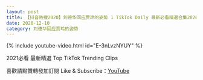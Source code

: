 ```yaml
---
layout: post
title: 【抖音熱搜2020】刘德华回应贾玲的姿势 1 TikTok Daily 最新必看精選合集2020 12 10
date: 2020-12-10
category: 刘德华回应贾玲的姿势
---
```


{% include youtube-video.html id="E-3nLvzNYUY" %}

2021必看 最新精選 Top TikTok Trending Clips

喜歡請點贊轉發加訂閱 Like & Subscribe：[YouTube](https://www.youtube.com/channel/UCAoR7VcanIPd04uEq_GIylA/videos)

